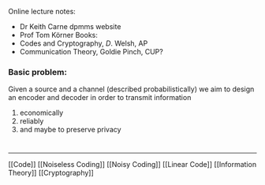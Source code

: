 Online lecture notes:
- Dr Keith Carne dpmms website
- Prof Tom Körner
Books:
- Codes and Cryptography, $D$. Welsh, AP
- Communication Theory, Goldie Pinch, CUP?

### Basic problem:
Given a source and a channel (described probabilistically) we aim to design an encoder and decoder in order to transmit information
1. economically
2. reliably
3. and maybe to preserve privacy
# 
-----
[[Code]]
[[Noiseless Coding]]
[[Noisy Coding]]
[[Linear Code]]
[[Information Theory]]
[[Cryptography]]

